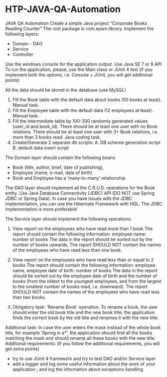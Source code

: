 # HTP-JAVA-QA-Automation
JAVA QA Automation
Create a simple Java project “Corporate Books Reading Counter”
The root package is com.epam.library. Implement the following layers: 
- Domain - DAO
- Service
- Controller

Use the windows console for the application output. Use Java SE 7 or 8 API
To run the application, please, use the Main class or JUnit 4 test (if you implement both the
options, i.e. Console + JUnit, you will get additional points)

All the data should be stored in the database (use MySQL)
1. Fill the Book table with the default data about books (50 books at least). Manual task.
2. Fill the Employee table with the default data (12 employees at least). Manual task.
3. Fill the intermediate table by 100-300 randomly generated values (user_id and book_id).
There should be at least one user with no Book relations. There should be at least one
user with 3+ Book relations, i.e. more than 3 books read. Java coding task. 
4. Create/Generate 2 separate db scripts:
A. DB scheme generation script
B. default data insert script

The Domain layer should contain the following beans:
- Book (title, author, brief, date of publishing),
- Employee (name, e-mail, date of birth)
- Book and Employee has a ‘many-to-many’ relationship

The DAO layer should implement all the C.R.U.D. operations for the Book entity.
Use Java Database Connectivity (JDBC) API (DO NOT use Spring JDBC or Spring Data). In
case you have issues with the JDBC implementation, you can use the Hibernate Framework
with HQL. The JDBC implementation is more preferable!

The Service layer should implement the following operations:
1. View report on the employees who have read more than 1 book
The report should contain the following information:
employee name: number of books
The data in the report should be sorted out by the number of books upwards. The report
SHOULD NOT contain the names of the employees who have read less than one book.

2. View report on the employees who have read less than or equal to 2 books
The report should contain the following information:
employee name, employee date of birth: number of books
The data in the report should be sorted out by the employee date of birth and the
number of books (from the oldest to the youngest employees, and from the largest to the
smallest number of books read, i.e. downward). The report SHOULD NOT contain the
names of the employees who have read less than two books.

3. Obligatory task: ‘Rename Book’ operation. To rename a book, the user should enter the old book title and the new book title; the
application finds the correct book by the old title and renames it with the new title.

Additional task:
In case the user enters the mask instead of the whole book title, for example ‘Spring in a*’, the
application should find all the books matching the mask and should rename all these books with
the new title.
Additional requirements:
(if you follow the additional requirements, you will get extra points)
- try to use JUnit 4 framework and try to test DAO and/or Service layer
- add a logger and log some useful information about the work of your application ; and
log the information about exceptions handling
